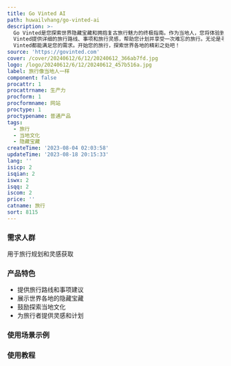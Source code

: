 ```yaml
---
title: Go Vinted AI
path: huwailvhang/go-vinted-ai
description: >-
  Go Vinted是您探索世界隐藏宝藏和拥抱复古旅行魅力的终极指南。作为当地人，您将体验到真正的本地文化，发现独特的景点和活动。Go
  Vinted提供详细的旅行路线、事项和旅行灵感，帮助您计划并享受一次难忘的旅行。无论是寻求冒险、自然之美还是历史文化，Go
  Vinted都能满足您的需求。开始您的旅行，探索世界各地的精彩之处吧！
source: 'https://govinted.com'
cover: /cover/20240612/6/12/20240612_366ab7fd.jpg
logo: /logo/20240612/6/12/20240612_457b516a.jpg
label: 旅行像当地人一样
component: false
procattr: 1
procattrname: 生产力
procform: 1
procformname: 网站
proctype: 1
proctypename: 普通产品
tags:
  - 旅行
  - 当地文化
  - 隐藏宝藏
createTime: '2023-08-04 02:03:58'
updateTime: '2023-08-18 20:15:33'
lang: ''
isicp: 2
isqian: 2
iswx: 2
isqq: 2
iscom: 2
price: ''
catname: 旅行
sort: 8115
---
```




### 需求人群
用于旅行规划和灵感获取

### 产品特色
- 提供旅行路线和事项建议
- 展示世界各地的隐藏宝藏
- 鼓励探索当地文化
- 为旅行者提供灵感和计划

### 使用场景示例


### 使用教程


  
